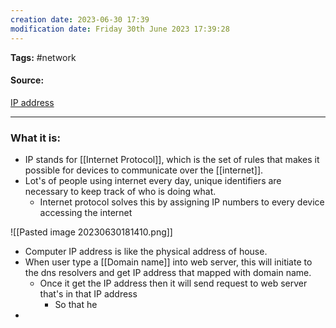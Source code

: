 ```yaml
---
creation date: 2023-06-30 17:39
modification date: Friday 30th June 2023 17:39:28
---
```


**Tags:** #network 

#### Source:
[IP address](https://www.cloudflare.com/learning/dns/glossary/what-is-my-ip-address/)

--------------------------------------

### What it is:

* IP stands for [[Internet Protocol]], which is the set of rules that makes it possible for devices to communicate over the [[internet]].
* Lot's of people using internet every day, unique identifiers are necessary to keep track of who is doing what.
	* Internet protocol solves this by assigning IP numbers to every device accessing the internet

![[Pasted image 20230630181410.png]]

* Computer IP address is like the physical address of house.
* When user type a [[Domain name]] into web server, this will initiate to the dns resolvers and get IP address that mapped with domain name.
	* Once it get the IP address then it will send request to web server that's in that IP address 
		* So that he
* 